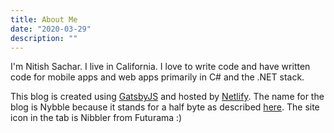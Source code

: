 ```yaml
---
title: About Me
date: "2020-03-29"
description: ""
---
```


I'm Nitish Sachar. I live in California. I love to write code and have written code for mobile apps and web apps primarily in C# and the .NET stack.

This blog is created using [GatsbyJS](https://www.gatsbyjs.org/) and hosted by [Netlify](https://www.netlify.com/). The name for the blog is Nybble because it stands for a half byte as described [here](https://en.wikipedia.org/wiki/Nibble). The site icon in the tab is Nibbler from Futurama :)
